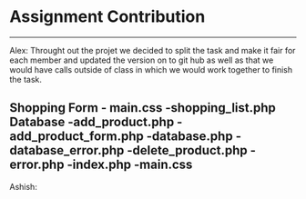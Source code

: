 # Assignment Contribution
-----------------------------------------------------------------------------------------------------------------------------------------------------------------------------------
Alex:
Throught out the projet we decided to split the task and make it fair for each member and updated the version on to git hub as well as that we would have calls outside 
of class in which we would work together to finish the task.

Shopping Form
     - main.css
     -shopping_list.php
Database
    -add_product.php
    -add_product_form.php
    -database.php
    -database_error.php
    -delete_product.php
    -error.php
    -index.php
    -main.css
-----------------------------------------------------------------------------------------------------------------------------------------------------------------------------------
Ashish:
